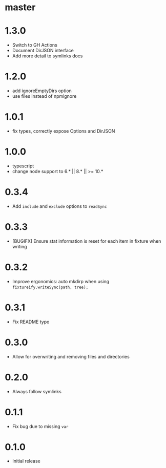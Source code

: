 # master

# 1.3.0

* Switch to GH Actions
* Document DirJSON interface
* Add more detail to symlinks docs

# 1.2.0

* add ignoreEmptyDirs option
* use files instead of npmignore

# 1.0.1

* fix types, correctly expose Options and DirJSON

# 1.0.0

* typescript
* change node support to 6.* || 8.* || >= 10.*

# 0.3.4

* Add `include` and `exclude` options to `readSync`

# 0.3.3

* [BUGIFX] Ensure stat information is reset for each item in fixture when writing

# 0.3.2

* Improve ergonomics: auto mkdirp when using `fixtureify.writeSync(path, tree);`

# 0.3.1

* Fix README typo

# 0.3.0

* Allow for overwriting and removing files and directories

# 0.2.0

* Always follow symlinks

# 0.1.1

* Fix bug due to missing `var`

# 0.1.0

* Initial release
